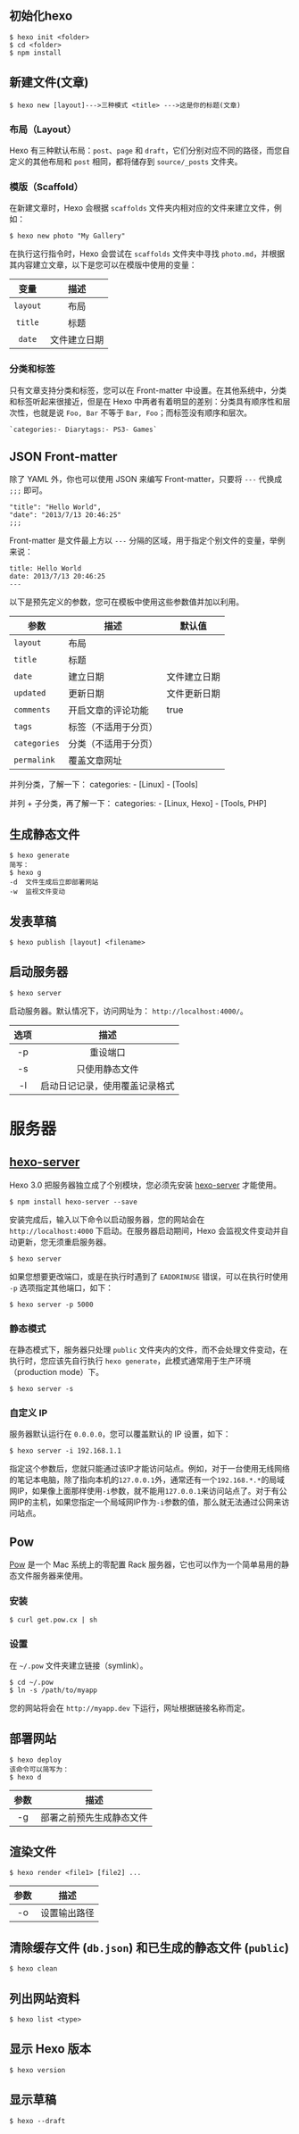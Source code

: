 ## 初始化hexo

```shell
$ hexo init <folder>
$ cd <folder>
$ npm install
```

## 新建文件(文章)

```shell
$ hexo new [layout]--->三种模式 <title> --->这是你的标题(文章)
```

### 布局（Layout）

Hexo 有三种默认布局：`post`、`page` 和 `draft`，它们分别对应不同的路径，而您自定义的其他布局和 `post` 相同，都将储存到 `source/_posts` 文件夹。

### 模版（Scaffold）

在新建文章时，Hexo 会根据 `scaffolds` 文件夹内相对应的文件来建立文件，例如：

```shell
$ hexo new photo "My Gallery"
```

在执行这行指令时，Hexo 会尝试在 `scaffolds` 文件夹中寻找 `photo.md`，并根据其内容建立文章，以下是您可以在模版中使用的变量：

|   变量   |     描述     |
| :------: | :----------: |
| `layout` |     布局     |
| `title`  |     标题     |
|  `date`  | 文件建立日期 |

### 分类和标签

只有文章支持分类和标签，您可以在 Front-matter 中设置。在其他系统中，分类和标签听起来很接近，但是在 Hexo 中两者有着明显的差别：分类具有顺序性和层次性，也就是说 `Foo, Bar` 不等于 `Bar, Foo`；而标签没有顺序和层次。

```shell
`categories:- Diarytags:- PS3- Games`
```

## JSON Front-matter

除了 YAML 外，你也可以使用 JSON 来编写 Front-matter，只要将 `---` 代换成 `;;;` 即可。

```shell
"title": "Hello World",
"date": "2013/7/13 20:46:25"
;;;
```

Front-matter 是文件最上方以 `---` 分隔的区域，用于指定个别文件的变量，举例来说：

```shell
title: Hello World
date: 2013/7/13 20:46:25
---
```

以下是预先定义的参数，您可在模板中使用这些参数值并加以利用。

| 参数         | 描述                 | 默认值       |
| ------------ | -------------------- | ------------ |
| `layout`     | 布局                 |              |
| `title`      | 标题                 |              |
| `date`       | 建立日期             | 文件建立日期 |
| `updated`    | 更新日期             | 文件更新日期 |
| `comments`   | 开启文章的评论功能   | true         |
| `tags`       | 标签（不适用于分页） |              |
| `categories` | 分类（不适用于分页） |              |
| `permalink`  | 覆盖文章网址         |              |

并列分类，了解一下：
categories:
\- [Linux]
\- [Tools]

并列 + 子分类，再了解一下：
categories:
\- [Linux, Hexo]
\- [Tools, PHP]

## 生成静态文件

```shell
$ hexo generate
简写：
$ hexo g
-d	文件生成后立即部署网站
-w  监视文件变动	
```

## 发表草稿

```shell
$ hexo publish [layout] <filename>
```

## 启动服务器

```
$ hexo server
```

启动服务器。默认情况下，访问网址为： `http://localhost:4000/`。

| 选项 |              描述              |
| :--: | :----------------------------: |
|  -p  |            重设端口            |
|  -s  |         只使用静态文件         |
|  -l  | 启动日记记录，使用覆盖记录格式 |

# 服务器



## [hexo-server](https://github.com/hexojs/hexo-server)

Hexo 3.0 把服务器独立成了个别模块，您必须先安装 [hexo-server](https://github.com/hexojs/hexo-server) 才能使用。

```shell
$ npm install hexo-server --save
```

安装完成后，输入以下命令以启动服务器，您的网站会在 `http://localhost:4000` 下启动。在服务器启动期间，Hexo 会监视文件变动并自动更新，您无须重启服务器。

```shell
$ hexo server
```

如果您想要更改端口，或是在执行时遇到了 `EADDRINUSE` 错误，可以在执行时使用 `-p` 选项指定其他端口，如下：

```shell
$ hexo server -p 5000
```

### 静态模式

在静态模式下，服务器只处理 `public` 文件夹内的文件，而不会处理文件变动，在执行时，您应该先自行执行 `hexo generate`，此模式通常用于生产环境（production mode）下。

```shell
$ hexo server -s
```

### 自定义 IP

服务器默认运行在 `0.0.0.0`，您可以覆盖默认的 IP 设置，如下：

```shell
$ hexo server -i 192.168.1.1
```

指定这个参数后，您就只能通过该IP才能访问站点。例如，对于一台使用无线网络的笔记本电脑，除了指向本机的`127.0.0.1`外，通常还有一个`192.168.*.*`的局域网IP，如果像上面那样使用`-i`参数，就不能用`127.0.0.1`来访问站点了。对于有公网IP的主机，如果您指定一个局域网IP作为`-i`参数的值，那么就无法通过公网来访问站点。

## Pow

[Pow](http://pow.cx/) 是一个 Mac 系统上的零配置 Rack 服务器，它也可以作为一个简单易用的静态文件服务器来使用。

### 安装

```shell
$ curl get.pow.cx | sh
```

### 设置

在 `~/.pow` 文件夹建立链接（symlink）。

```shell
$ cd ~/.pow
$ ln -s /path/to/myapp
```

您的网站将会在 `http://myapp.dev` 下运行，网址根据链接名称而定。



## 部署网站

```shell
$ hexo deploy
该命令可以简写为：
$ hexo d
```

| 参数 |           描述           |
| :--: | :----------------------: |
|  -g  | 部署之前预先生成静态文件 |

## 渲染文件

```shell
$ hexo render <file1> [file2] ...
```

| 参数 |     描述     |
| :--: | :----------: |
|  -o  | 设置输出路径 |

## 清除缓存文件 (`db.json`) 和已生成的静态文件 (`public`)

```shell
$ hexo clean
```

## 列出网站资料

```shell
$ hexo list <type>
```

## 显示 Hexo 版本

```shell
$ hexo version
```

## 显示草稿

```shell
$ hexo --draft
```

